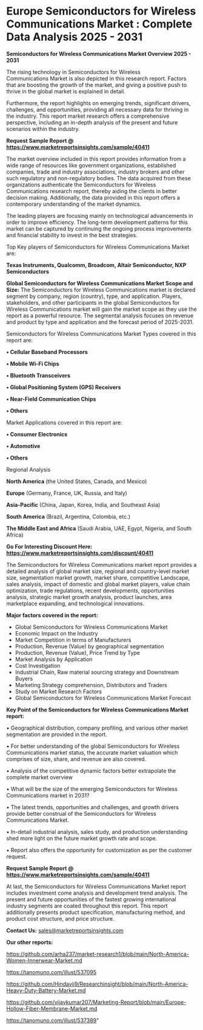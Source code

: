 # Europe Semiconductors for Wireless Communications Market : Complete Data Analysis 2025 - 2031

<Strong> Semiconductors for Wireless Communications Market Overview 2025 - 2031</strong>

The rising technology in Semiconductors for Wireless Communications Market is also depicted in this research report. Factors that are boosting the growth of the market, and giving a positive push to thrive in the global market is explained in detail.

Furthermore, the report highlights on emerging trends, significant drivers, challenges, and opportunities, providing all necessary data for thriving in the industry. This report market research offers a comprehensive perspective, including an in-depth analysis of the present and future scenarios within the industry.

<strong>Request Sample Report @ <a href=https://www.marketreportsinsights.com/sample/40411>https://www.marketreportsinsights.com/sample/40411</a></strong>

The market overview included in this report provides information from a wide range of resources like government organizations, established companies, trade and industry associations, industry brokers and other such regulatory and non-regulatory bodies. The data acquired from these organizations authenticate the Semiconductors for Wireless Communications research report, thereby aiding the clients in better decision making. Additionally, the data provided in this report offers a contemporary understanding of the market dynamics.

The leading players are focusing mainly on technological advancements in order to improve efficiency. The long-term development patterns for this market can be captured by continuing the ongoing process improvements and financial stability to invest in the best strategies.

Top Key players of Semiconductors for Wireless Communications Market are:

<strong>Texas Instruments, Qualcomm, Broadcom, Altair Semiconductor, NXP Semiconductors</strong>

<strong><b>Global Semiconductors for Wireless Communications Market Scope and Size:</b></strong>
The Semiconductors for Wireless Communications market is declared segment by company, region (country), type, and application. Players, stakeholders, and other participants in the global Semiconductors for Wireless Communications market will gain the market scope as they use the report as a powerful resource. The segmental analysis focuses on revenue and product by type and application and the forecast period of 2025-2031.

Semiconductors for Wireless Communications Market Types covered in this report are:

<strong>•  Cellular Baseband Processors

•  Mobile Wi-Fi Chips

•  Bluetooth Transceivers

•  Global Positioning System (GPS) Receivers

•  Near-Field Communication Chips

•  Others</strong>

Market Applications covered in this report are:

<strong>•  Consumer Electronics

•  Automotive

•  Others</strong> 

Regional Analysis

<strong>North America</strong> (the United States, Canada, and Mexico)

<strong>Europe</strong> (Germany, France, UK, Russia, and Italy)

<strong>Asia-Pacific</strong> (China, Japan, Korea, India, and Southeast Asia)

<strong>South America</strong> (Brazil, Argentina, Colombia, etc.)

<strong>The Middle East and Africa</strong> (Saudi Arabia, UAE, Egypt, Nigeria, and South Africa)

<strong>Go For Interesting Discount Here: <a href=https://www.marketreportsinsights.com/discount/40411>https://www.marketreportsinsights.com/discount/40411</a></strong>

The Semiconductors for Wireless Communications market report provides a detailed analysis of global market size, regional and country-level market size, segmentation market growth, market share, competitive Landscape, sales analysis, impact of domestic and global market players, value chain optimization, trade regulations, recent developments, opportunities analysis, strategic market growth analysis, product launches, area marketplace expanding, and technological innovations.

<strong><b>Major factors covered in the report:</b></strong>
<ul>
  <li>Global Semiconductors for Wireless Communications Market </li>
  <li>Economic Impact on the Industry</li>
  <li>Market Competition in terms of Manufacturers</li>
  <li>Production, Revenue (Value) by geographical segmentation</li>
  <li>Production, Revenue (Value), Price Trend by Type</li>
  <li>Market Analysis by Application</li>
  <li>Cost Investigation</li>
  <li>Industrial Chain, Raw material sourcing strategy and Downstream Buyers</li>
  <li>Marketing Strategy comprehension, Distributors and Traders</li>
  <li>Study on Market Research Factors</li>
  <li>Global Semiconductors for Wireless Communications Market Forecast</li>
</ul>

<strong><b>Key Point of the Semiconductors for Wireless Communications Market report:</b></strong>

• Geographical distribution, company profiling, and various other market segmentation are provided in the report.

• For better understanding of the global Semiconductors for Wireless Communications market status, the accurate market valuation which comprises of size, share, and revenue are also covered.

• Analysis of the competitive dynamic factors better extrapolate the complete market overview

• What will be the size of the emerging Semiconductors for Wireless Communications market in 2031?

• The latest trends, opportunities and challenges, and growth drivers provide better construal of the Semiconductors for Wireless Communications Market.

• In-detail industrial analysis, sales study, and production understanding shed more light on the future market growth rate and scope.

• Report also offers the opportunity for customization as per the customer request.

<strong>Request Sample Report @ <a href=https://www.marketreportsinsights.com/sample/40411>https://www.marketreportsinsights.com/sample/40411</a></strong>

At last, the Semiconductors for Wireless Communications Market report includes investment come analysis and development trend analysis. The present and future opportunities of the fastest growing international industry segments are coated throughout this report. This report additionally presents product specification, manufacturing method, and product cost structure, and price structure.

<strong>Contact Us:</strong>
sales@marketreportsinsights.com

<strong>Our other reports:</strong>

<a href=https://github.com/arha237/market-research1/blob/main/North-America-Women-Innerwear-Market.md>https://github.com/arha237/market-research1/blob/main/North-America-Women-Innerwear-Market.md</a>

<a href=https://tanomuno.com/illust/537095>https://tanomuno.com/illust/537095</a>

<a href=https://github.com/Hindavii9/Researchinsight/blob/main/North-America-Heavy-Duty-Battery-Market.md>https://github.com/Hindavii9/Researchinsight/blob/main/North-America-Heavy-Duty-Battery-Market.md</a>

<a href=https://github.com/vijaykumar207/Marketing-Report/blob/main/Europe-Hollow-Fiber-Membrane-Market.md>https://github.com/vijaykumar207/Marketing-Report/blob/main/Europe-Hollow-Fiber-Membrane-Market.md</a>

<a href=https://tanomuno.com/illust/537389>https://tanomuno.com/illust/537389</a>"
